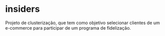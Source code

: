 # insiders
Projeto de clusterização, que tem como objetivo selecionar clientes de um e-commerce para participar de um programa de fidelização.
